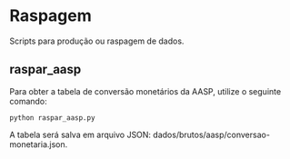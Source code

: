 # Raspagem

Scripts para produção ou raspagem de dados.

## raspar_aasp

Para obter a tabela de conversão monetários da AASP, utilize o seguinte comando:

```
python raspar_aasp.py
```

A tabela será salva em arquivo JSON: dados/brutos/aasp/conversao-monetaria.json.